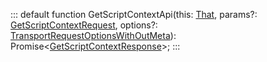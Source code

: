 :::
default function GetScriptContextApi(this: [That](./That.md), params?: [GetScriptContextRequest](./GetScriptContextRequest.md), options?: [TransportRequestOptionsWithOutMeta](./TransportRequestOptionsWithOutMeta.md)): Promise<[GetScriptContextResponse](./GetScriptContextResponse.md)>;
:::
